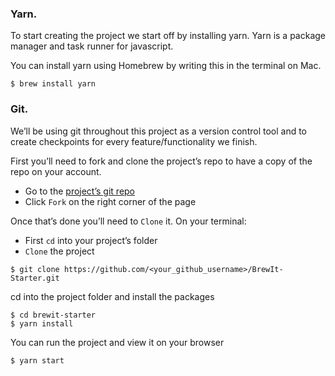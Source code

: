### Yarn.

To start creating the project we start off by installing yarn.
Yarn is a package manager and task runner for javascript.

You can install yarn using Homebrew by writing this in the terminal on Mac.

```
$ brew install yarn
```

### Git.

We’ll be using git throughout this project as a version control tool and to create checkpoints for every feature/functionality we finish.

First you’ll need to fork and clone the project’s repo to have a copy of the repo on your account.

 *	Go to the [project’s git repo](https://github.com/aishabn/BrewIt-Starter.git)
 *	Click `Fork` on the right corner of the page

Once that’s done you’ll need to `Clone` it. On your terminal:

 *	First `cd` into your project’s folder
 *	`Clone` the project

```
$ git clone https://github.com/<your_github_username>/BrewIt-Starter.git
```

cd into the project folder and install the packages
```
$ cd brewit-starter
$ yarn install
```

You can run the project and view it on your browser

```
$ yarn start
```
